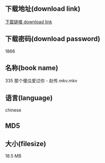 ## 下载地址(download link)
[下载链接 download link](https://voluble-croquembouche-d321dc.netlify.app/?s=335+%E9%82%A3%E4%B8%AA%E5%82%BB%E7%93%9C%E7%88%B1%E8%BF%87%E4%BD%A0+-+%E8%B5%B5%E4%BC%A0.mkv)

## 下载密码(download password)
1866

## 名称(book name)
335 那个傻瓜爱过你 - 赵传.mkv.mkv

## 语言(language)
chinese

## MD5


## 大小(filesize)
18.5 MB

